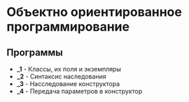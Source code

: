 # Объектно ориентированное программирование
## Программы
   * **_1** - Классы, их поля и экземпляры
   * **_2** - Синтаксис наследования
   * **_3** - Насследование конструктора
   * **_4** - Передача параметров в конструктор

      
